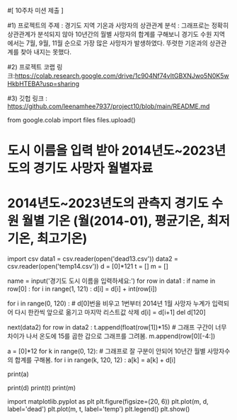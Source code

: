 #[ 10주차 미션 제출 ]

#1) 프로젝트의 주제 : 경기도 지역 기온과 사망자의 상관관계 분석  :  그래프로는 정확히 상관관계가 분석되지 않아 10년간의 월별 사망자의 합계를 구해보니 경기도 수원 지역에서는 7월, 9월, 11월 순으로 가장 많은 사망자가 발생하였다. 뚜렷한 기온과의 상관관계를 찾아 내지는 못했다.

#2) 프로젝트 코랩 링크:https://colab.research.google.com/drive/1c904Nf74vItGBXNJwo5N0K5wHkbHTEBA?usp=sharing

#3) 깃헙 링크 : https://github.com/leenamhee7937/project10/blob/main/README.md

from google.colab import files
files.upload()

# 도시 이름을 입력 받아 2014년도~2023년도의 경기도 사망자 월별자료
# 2014년도~2023년도의 관측지 경기도 수원 월별 기온 (월(2014-01), 평균기온, 최저기온, 최고기온)
import csv
data1 = csv.reader(open('dead13.csv'))
data2 = csv.reader(open('temp14.csv'))
d = [0]*121
t = []
m = []

name = input('경기도 도시 이름을 입력하세요:')
for row in data1 :
  if name in row[0] :
    for i in range(1, 121) :
      d[i] = d[i] + int(row[i])

for i in range(0, 120) :   # d[0]번을 비우고 1번부터 2014년 1월 사망자 누계가 입력되어 다시 한칸씩 앞으로 옮기고 마지막 리스트값 삭제
  d[i] = d[i+1]
del d[120]

next(data2)
for row in data2 :
 t.append(float(row[1])*15)   # 그래프 구간이 너무 차이가 나서 온도에 15를 곱한 갑으로 그래프를 그려봄.
 m.append(row[0][-4:])

a = [0]*12
for k in range(0, 12):           # 그래프로 잘 구분이 안되어 10년간 월별 사망자수의 합계를 구해봄.
  for i in range(k, 120, 12) :
     a[k] = a[k] + d[i]

print(a)

print(d)
print(t)
print(m)

import matplotlib.pyplot as plt
plt.figure(figsize=(20, 6))
plt.plot(m, d, label='dead')
plt.plot(m, t, label='temp')
plt.legend()
plt.show()
